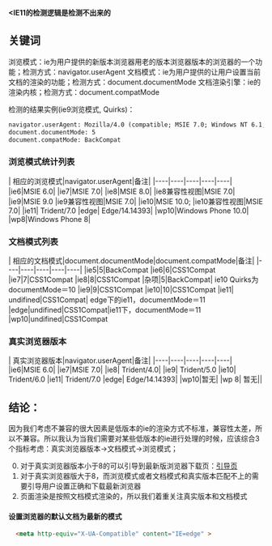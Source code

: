 **<IE11的检测逻辑是检测不出来的**


## 关键词

浏览模式：ie为用户提供的新版本浏览器用老的版本浏览器版本的浏览器的一个功能；检测方式：navigator.userAgent
文档模式：ie为用户提供的让用户设置当前文档的渲染的功能；检测方式：document.documentMode
文档渲染引擎：ie的渲染内核；检测方式：document.compatMode


检测的结果实例(ie9浏览模式, Quirks)：

```html
navigator.userAgent: Mozilla/4.0 (compatible; MSIE 7.0; Windows NT 6.1; WOW64; Trident/5.0; SLCC2; .NET CLR 2.0.50727)
document.documentMode: 5
document.compatMode: BackCompat

```
### 浏览模式统计列表

| 相应的浏览模式|navigator.userAgent|备注|
|----|----|----|----|----|
|ie6|MSIE 6.0|
|ie7|MSIE 7.0|
|ie8|MSIE 8.0|
|ie8兼容性视图|MSIE 7.0|
|ie9|MSIE 9.0
|ie9兼容性视图|MSIE 7.0|
|ie10|MSIE 10.0;
|ie10兼容性视图|MSIE 7.0|
|ie11| Trident/7.0
|edge| Edge/14.14393|
|wp10|Windows Phone 10.0|
|wp8|Windows Phone 8|


### 文档模式列表

| 相应的文档模式|document.documentMode|document.compatMode|备注|
|----|----|----|----|----|
|ie5|5|BackCompat
|ie6|6|CSS1Compat
|ie7|7|CSS1Compat
|ie8|8|CSS1Compat
|杂项|5|BackCompat| ie10 Quirks为documentMode＝10
|ie9|9|CSS1Compat
|ie10|10|CSS1Compat
|ie11| undifined|CSS1Compat| edge下的ie11，documentMode＝11
|edge|undifined|CSS1Compat|ie11下，documentMode＝11
|wp10|undifined|CSS1Compat

### 真实浏览器版本

| 真实浏览器版本|navigator.userAgent|备注|
|----|----|----|----|----|
|ie6|MSIE 6.0|
|ie7|MSIE 7.0|
|ie8| Trident/4.0|
|ie9|  Trident/5.0
|ie10|  Trident/6.0
|ie11| Trident/7.0
|edge| Edge/14.14393|
|wp10|暂无|
|wp 8| 暂无||

## 结论：

因为我们考虑不兼容的很大因素是低版本的ie的渲染方式不标准，兼容性太差，所以不兼容。所以我认为当我们需要对某些低版本的ie进行处理的时候，应该综合3个指标考虑：真实浏览器版本->文档模式->浏览模式；

0. 对于真实浏览器版本小于8的可以引导到最新版浏览器下载页：[引导页](https://www.tmall.com/wow/portal/act/ali-page-updater)
0. 对于真实浏览器版大于8，而浏览模式或者文档模式和真实版本匹配不上的需要引导用户设置正确和下载最新浏览器
0. 页面渲染是按照文档模式渲染的，所以我们着重关注真实版本和文档模式

#### 设置浏览器的默认文档为最新的模式

```html
  <meta http-equiv="X-UA-Compatible" content="IE=edge" >

```
 





